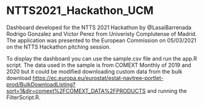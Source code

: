# NTTS2021_Hackathon_UCM
 Dashboard developed for the NTTS 2021 Hackathon by @LasaiBarrenada Rodrigo Gonzalez and Victor Perez from Univeristy Complutense of Madrid. The application was presented to the European Commission on 05/03/2021 on the NTTS Hackathon pitching session. 
 
 To display the dashboard you can use the sample.csv file and run the app.R script. The data used in the sample is from COMEXT Monthly of 2019 and 2020 but it could be modified downloading custom data from the bulk download https://ec.europa.eu/eurostat/estat-navtree-portlet-prod/BulkDownloadListing?sort=1&dir=comext%2FCOMEXT_DATA%2FPRODUCTS and running the FilterScript.R.  
